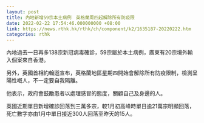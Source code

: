 ```yaml
---
layout: post
title: 內地新增59宗本土病例　英格蘭周四起解除所有防疫限
date: 2022-02-22 17:54:46.000000000 +08:00
link: https://news.rthk.hk/rthk/ch/component/k2/1635187-20220222.htm
categories: rthk
---
```


內地過去一日再多138宗新冠病毒確診，59宗屬於本土病例，廣東有20宗境外輸入個案來自香港。

另外，英國首相約翰遜宣布，英格蘭地區星期四開始會解除所有防疫限制，檢測呈陽性嘅人，不一定要自我隔離。

他表示，政府會鼓勵患者以處理感冒的態度，關顧自己及身邊的人。

英國近期單日新增確診回落到三萬多宗，較1月初高峰時單日逾21萬宗明顯回落，死亡數字亦由1月中單日接近300人回落至昨天的15人。 
